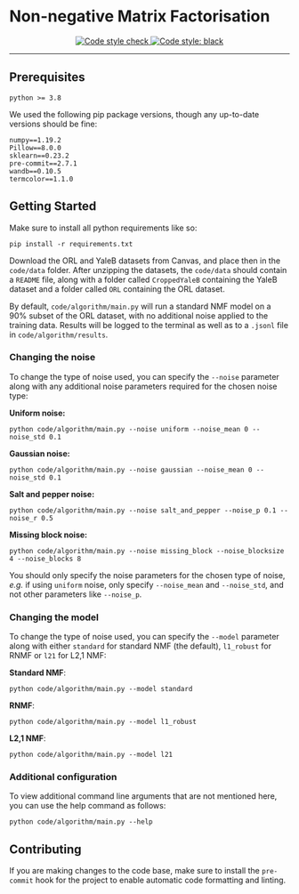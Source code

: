# Non-negative Matrix Factorisation

<p align="center">
  <a href="https://github.com/alexmirrington/non-negative-matrix-factorisation/actions?query=workflow%3Astyle">
    <img
      src="https://github.com/alexmirrington/non-negative-matrix-factorisation/workflows/style/badge.svg"
      alt="Code style check"
    />
  </a>
  <a href="https://github.com/psf/black">
    <img
      src="https://img.shields.io/badge/code%20style-black-000000.svg"
      alt="Code style: black"
    />
  </a>
</p>

----------------------

## Prerequisites

```Text
python >= 3.8
```

We used the following pip package versions, though any up-to-date versions should be fine:

```Text
numpy==1.19.2
Pillow==8.0.0
sklearn==0.23.2
pre-commit==2.7.1
wandb==0.10.5
termcolor==1.1.0
```

## Getting Started

Make sure to install all python requirements like so:

`pip install -r requirements.txt`

Download the ORL and YaleB datasets from Canvas, and place then in the `code/data` folder. After unzipping the datasets, the `code/data` should contain a `README` file, along with a folder called `CroppedYaleB` containing the YaleB dataset and a folder called `ORL` containing the ORL dataset.

By default, `code/algorithm/main.py` will run a standard NMF model on a 90% subset of the ORL dataset, with no additional noise applied to the training data. Results will be logged to the terminal as well as to a `.jsonl` file in `code/algorithm/results`.

### Changing the noise

To change the type of noise used, you can specify the `--noise` parameter along with any additional noise parameters required for the chosen noise type:

**Uniform noise:**

`python code/algorithm/main.py --noise uniform --noise_mean 0 --noise_std 0.1`

**Gaussian noise:**

`python code/algorithm/main.py --noise gaussian --noise_mean 0 --noise_std 0.1`

**Salt and pepper noise:**

`python code/algorithm/main.py --noise salt_and_pepper --noise_p 0.1 --noise_r 0.5`

**Missing block noise:**

`python code/algorithm/main.py --noise missing_block --noise_blocksize 4 --noise_blocks 8`

You should only specify the noise parameters for the chosen type of noise, _e.g._ if using `uniform` noise, only specify `--noise_mean` and `--noise_std`, and not other parameters like `--noise_p`.

### Changing the model

To change the type of noise used, you can specify the `--model` parameter along with either `standard` for standard NMF (the default), `l1_robust` for RNMF or `l21` for L2,1 NMF:

**Standard NMF**:

`python code/algorithm/main.py --model standard`

**RNMF**:

`python code/algorithm/main.py --model l1_robust`

**L2,1 NMF**:

`python code/algorithm/main.py --model l21`

### Additional configuration

To view additional command line arguments that are not mentioned here, you can use the help command as follows:

`python code/algorithm/main.py --help`

## Contributing

If you are making changes to the code base, make sure to install the `pre-commit` hook for the project to enable automatic code formatting and linting.
